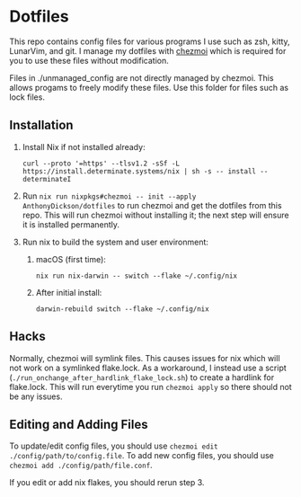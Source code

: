 # Dotfiles

This repo contains config files for various programs I use such as zsh, kitty, LunarVim, and git.
I manage my dotfiles with [chezmoi](https://www.chezmoi.io/) which is required for you to use these files without modification.

Files in ./unmanaged_config are not directly managed by chezmoi. This allows progams to freely modify these files.
Use this folder for files such as lock files.

## Installation

1.  Install Nix if not installed already:
    ```shell
    curl --proto '=https' --tlsv1.2 -sSf -L https://install.determinate.systems/nix | sh -s -- install --determinateI
    ```
2.  Run `nix run nixpkgs#chezmoi -- init --apply AnthonyDickson/dotfiles` to run chezmoi and get the dotfiles from this repo.
    This will run chezmoi without installing it; the next step will ensure it is installed permanently.

3.  Run nix to build the system and user environment:

    1. macOS (first time):

       ```shell
       nix run nix-darwin -- switch --flake ~/.config/nix
       ```

    2. After initial install:
       ```shell
       darwin-rebuild switch --flake ~/.config/nix
       ```

## Hacks

Normally, chezmoi will symlink files. This causes issues for nix which will not work on a symlinked flake.lock.
As a workaround, I instead use a script (`./run_onchange_after_hardlink_flake_lock.sh`) to create a hardlink for flake.lock.
This will run everytime you run `chezmoi apply` so there should not be any issues.

## Editing and Adding Files

To update/edit config files, you should use `chezmoi edit ./config/path/to/config.file`.
To add new config files, you should use `chezmoi add ./config/path/file.conf`.

If you edit or add nix flakes, you should rerun step 3.
